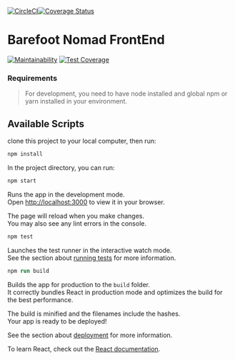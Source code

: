 [![CircleCI](https://circleci.com/gh/atlp-rwanda/elites-bn-fe/tree/dev.svg?style=svg&circle-token=f02327d66245fdb7fe005f489db5b9e1cd11ee3c)](https://circleci.com/gh/atlp-rwanda/elites-bn-fe/tree/dev)[![Coverage Status](https://coveralls.io/repos/github/atlp-rwanda/elites-bn-fe/badge.svg?branch=dev)](https://coveralls.io/github/atlp-rwanda/elites-bn-fe?branch=dev)
# Barefoot Nomad FrontEnd
[![Maintainability](https://api.codeclimate.com/v1/badges/fbfe351329ae4b62a71e/maintainability)](https://codeclimate.com/github/atlp-rwanda/elites-bn-fe/maintainability) [![Test Coverage](https://api.codeclimate.com/v1/badges/fbfe351329ae4b62a71e/test_coverage)](https://codeclimate.com/github/atlp-rwanda/elites-bn-fe/test_coverage)
### Requirements

> For development, you need to have node installed and global npm or yarn installed in your environment.

## Available Scripts

clone this project to your local computer, then run:

```ps
npm install
```

In the project directory, you can run:

```ps
npm start
```

Runs the app in the development mode.\
Open [http://localhost:3000](http://localhost:3000) to view it in your browser.

The page will reload when you make changes.\
You may also see any lint errors in the console.

```ps
npm test
```

Launches the test runner in the interactive watch mode.\
See the section about [running tests](https://facebook.github.io/create-react-app/docs/running-tests) for more information.

```ps
npm run build
```

Builds the app for production to the `build` folder.\
It correctly bundles React in production mode and optimizes the build for the best performance.

The build is minified and the filenames include the hashes.\
Your app is ready to be deployed!

See the section about [deployment](https://facebook.github.io/create-react-app/docs/deployment) for more information.

To learn React, check out the [React documentation](https://reactjs.org/).
